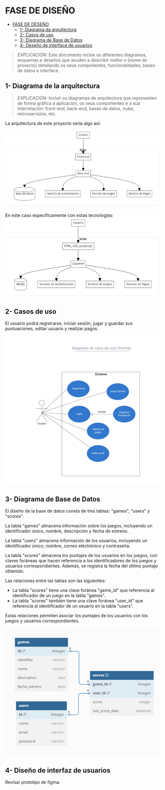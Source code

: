# FASE DE DISEÑO

- [FASE DE DESEÑO](#fase-de-diseño)
  - [1- Diagrama da arquitectura](#1--diagrama-de-la-arquitectura)
  - [2- Casos de uso](#2--casos-de-uso)
  - [3- Diagrama de Base de Datos](#3--diagrama-de-base-de-datos)
  - [4- Deseño de interface de usuarios](#4--diseño-de-interfaz-de-usuarios)

> *EXPLICACIÓN:* Este documento inclúe os diferentes diagramas, esquemas e deseños que axuden a describir mellor o [nome do proxecto] detallando os seus compoñentes, funcionalidades, bases de datos e interface.

## 1- Diagrama de la arquitectura

> *EXPLICACIÓN:* Incluír os diagramas de arquitectura que representen de forma gráfica a aplicación, os seus compoñentes e a súa interrelación: front-end, back-end, bases de datos, nube, microservizos, etc.

La arquitectura de este proyecto sería algo así:

![Diagrama de arquitectura](../img/DiagramaGeneral.png)

En este caso especifícamente con estas tecnologías:
![Diagrama de arquitectura](../img/DiagramaEspecifico.png)

## 2- Casos de uso

El usuario podrá registrarse, iniciar sesión, jugar y guardar sus puntuaciones, editar usuario y realizar pagos.

![Diagrama de casos de uso](../img/Diagrama-de-caso-de-uso-OneTap.jpeg)

## 3- Diagrama de Base de Datos

El diseño de la base de datos consta de tres tablas: "games", "users" y "scores". 

La tabla "games" almacena información sobre los juegos, incluyendo un identificador único, nombre, descripción y fecha de estreno.

La tabla "users" almacena información de los usuarios, incluyendo un identificador único, nombre, correo electrónico y contraseña.

La tabla "scores" almacena los puntajes de los usuarios en los juegos, con claves foráneas que hacen referencia a los identificadores de los juegos y usuarios correspondientes. Además, se registra la fecha del último puntaje obtenido.

Las relaciones entre las tablas son las siguientes:
- La tabla "scores" tiene una clave foránea "game_id" que referencia al identificador de un juego en la tabla "games".
- La tabla "scores" también tiene una clave foránea "user_id" que referencia al identificador de un usuario en la tabla "users".

Estas relaciones permiten asociar los puntajes de los usuarios con los juegos y usuarios correspondientes.

![Diagrama de Base de Datos](../img/ModeloRelacionalBBDD_OneTap.png)


## 4- Diseño de interfaz de usuarios

Revisar prototipo de figma.